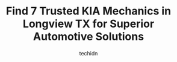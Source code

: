 ---
layout: ampstory
image: https://images.unsplash.com/photo-1610972221114-c48c6bb5d2eb?ixlib=rb-4.0.3&ixid=MnwxMjA3fDB8MHxwaG90by1wYWdlfHx8fGVufDB8fHx8&auto=format&fit=crop&w=640&h=853&q=80
author: techidn
featured: false
description: When it comes to maintaining and repairing your vehicle in Longview TX, USA, you deserve nothing but the best. Thats why the 7 best KIA Mechanic in the area are here to offer their expertis
title: Find 7 Trusted KIA Mechanics in Longview TX for Superior Automotive Solutions
cover:
   title: Find 7 Trusted KIA Mechanics in Longview TX for Superior Automotive Solutions
   subtitle: Rickpate
   background: https://images.unsplash.com/photo-1610972221114-c48c6bb5d2eb?ixlib=rb-4.0.3&ixid=MnwxMjA3fDB8MHxwaG90by1wYWdlfHx8fGVufDB8fHx8&auto=format&fit=crop&w=640&h=853&q=80

pages: 
 - layout: thirds
   top: <h1>#1 Toyota of Longview</h1>
   bottom: "<p>We bought a new Toyota Venza here a couple of weeks ago.   The young man that was our salesman (I must apologize that at this moment I dont recall his name) was very kno</p>"
   background: https://www.knot35.com/toplist/wp-content/uploads/2023/06/best-kia-mechanic-1-in-longview-tx-1685831248.jpeg
   backgroundblur: true
 - layout: thirds
   top: <h1>#2 Faith Automotive</h1>
   bottom: "<p>3515 W Marshall Ave, Longview, TX 75604, United States</p>"
   background: https://www.knot35.com/toplist/wp-content/uploads/2023/06/best-kia-mechanic-2-in-longview-tx-1685831249.jpeg
   cta:
      link: https://www.knot35.com/toplist/find-7-trusted-kia-mechanics-in-longview-tx-for-superior-automotive-solutions/
      text: Find 7 Trusted KIA Mechanics in Longview TX for Superior Automotive Solutions
 - layout: thirds
   top: <h1>#3 McDaniels Quality Body Works Inc</h1>
   bottom: "<p>404 E Marshall Ave, Longview, TX 75601, United States</p>"
   background: https://www.knot35.com/toplist/wp-content/uploads/2023/06/best-kia-mechanic-3-in-longview-tx-1685831249.jpeg
   cta:
      link: https://www.knot35.com/toplist/find-7-trusted-kia-mechanics-in-longview-tx-for-superior-automotive-solutions/
      text: Find 7 Trusted KIA Mechanics in Longview TX for Superior Automotive Solutions
 - layout: thirds
   top: <h1>#4 Southern Auto Parts</h1>
   bottom: "<p>3700 E Marshall Ave, Longview, TX 75601, United States</p>"
   background: https://images.unsplash.com/photo-1531169509526-f8f1fdaa4a67?ixlib=rb-4.0.3&ixid=MnwxMjA3fDB8MHxwaG90by1wYWdlfHx8fGVufDB8fHx8&auto=format&fit=crop&w=640&h=853&q=80
   cta:
      link: https://www.knot35.com/toplist/find-7-trusted-kia-mechanics-in-longview-tx-for-superior-automotive-solutions/
      text: Find 7 Trusted KIA Mechanics in Longview TX for Superior Automotive Solutions
 - layout: thirds
   top: <h1>#5 Southern Longview Automotive</h1>
   bottom: "<p>415 W Marshall Ave, Longview, TX 75601, United States</p>"
   background: https://images.unsplash.com/photo-1522441815192-d9f04eb0615c?ixlib=rb-4.0.3&ixid=MnwxMjA3fDB8MHxwaG90by1wYWdlfHx8fGVufDB8fHx8&auto=format&fit=crop&w=640&h=853&q=80
   cta:
      link: https://www.knot35.com/toplist/find-7-trusted-kia-mechanics-in-longview-tx-for-superior-automotive-solutions/
      text: Find 7 Trusted KIA Mechanics in Longview TX for Superior Automotive Solutions
 - layout: thirds
   top: <h1>#6 Longview Automotive Repair</h1>
   bottom: "<p>935 N Fredonia St, Longview, TX 75601, United States</p>"
   background: https://images.unsplash.com/photo-1533998839656-76f5e4b2bccb?ixlib=rb-4.0.3&ixid=MnwxMjA3fDB8MHxwaG90by1wYWdlfHx8fGVufDB8fHx8&auto=format&fit=crop&w=640&h=853&q=80
   cta:
      link: https://www.knot35.com/toplist/find-7-trusted-kia-mechanics-in-longview-tx-for-superior-automotive-solutions/
      text: Find 7 Trusted KIA Mechanics in Longview TX for Superior Automotive Solutions
 - layout: thirds
   top: <h1>#7 Oak Hill Automotive</h1>
   bottom: "<p>2606 W Loop 281 UNIT 101, Longview, TX 75604, United States</p>"
   background: https://images.unsplash.com/photo-1553949345-eb786bb3f7ba?ixlib=rb-4.0.3&ixid=MnwxMjA3fDB8MHxwaG90by1wYWdlfHx8fGVufDB8fHx8&auto=format&fit=crop&w=640&h=853&q=80
   cta:
      link: https://www.knot35.com/toplist/find-7-trusted-kia-mechanics-in-longview-tx-for-superior-automotive-solutions/
      text: Find 7 Trusted KIA Mechanics in Longview TX for Superior Automotive Solutions
 - layout: thirds
   middle: Continue reading...
   background: https://images.unsplash.com/photo-1608411404720-c8f0417bcdba?ixlib=rb-4.0.3&ixid=MnwxMjA3fDB8MHxwaG90by1wYWdlfHx8fGVufDB8fHx8&auto=format&fit=crop&w=640&h=853&q=80
   cta:
      link: https://www.knot35.com/toplist/find-7-trusted-kia-mechanics-in-longview-tx-for-superior-automotive-solutions/
      text: Find 7 Trusted KIA Mechanics in Longview TX for Superior Automotive Solutions
      
---